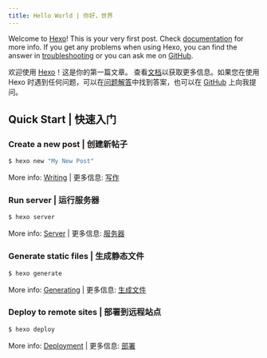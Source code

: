 ```yaml
---
title: Hello World | 你好，世界
---
```


Welcome to [Hexo](https://hexo.io/)! This is your very first post. Check [documentation](https://hexo.io/docs/) for more info. If you get any problems when using Hexo, you can find the answer in [troubleshooting](https://hexo.io/docs/troubleshooting.html) or you can ask me on [GitHub](https://github.com/hexojs/hexo/issues).

欢迎使用 [Hexo](https://hexo.io/)！这是你的第一篇文章。 查看[文档](https://hexo.io/zh-cn/docs/index.html)以获取更多信息。如果您在使用 Hexo 时遇到任何问题，可以在[问题解答](https://hexo.io/zh-cn/docs/troubleshooting.html)中找到答案，也可以在 [GitHub](https://github.com/hexojs/hexo/issues) 上向我提问。

<!--more-->

## Quick Start | 快速入门

### Create a new post | 创建新帖子

```bash
$ hexo new "My New Post"
```

More info: [Writing](https://hexo.io/docs/writing.html) | 更多信息: [写作](https://hexo.io/zh-cn/docs/writing.html)

### Run server | 运行服务器

```bash
$ hexo server
```

More info: [Server](https://hexo.io/docs/server.html) | 更多信息: [服务器](https://hexo.io/zh-cn/docs/server.html)

### Generate static files | 生成静态文件

```bash
$ hexo generate
```

More info: [Generating](https://hexo.io/docs/generating.html) | 更多信息: [生成文件](https://hexo.io/zh-cn/docs/generating.html)

### Deploy to remote sites | 部署到远程站点

```bash
$ hexo deploy
```

More info: [Deployment](https://hexo.io/docs/one-command-deployment.html) | 更多信息: [部署](https://hexo.io/zh-cn/docs/one-command-deployment.html)
